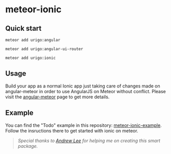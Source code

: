 meteor-ionic
============

## Quick start
<pre><code>meteor add urigo:angular</code></pre>
<pre><code>meteor add urigo:angular-ui-router</code></pre>
<pre><code>meteor add urigo:ionic</code></pre>

## Usage
Build your app as a normal Ionic app just taking care of changes made on angular-meteor in order to use AngularJS on Meteor without conflict. Please visit the [angular-meteor](https://github.com/Urigo/angular-meteor "angular-meteor") page to get more details.

## Example

You can find the "Todo" example in this repository: [meteor-ionic-example](https://github.com/netanelgilad/meteor-ionic-example). Follow the insructions there to get started with ionic on meteor.


> *Special thanks to [Andrew Lee](https://github.com/loneleeandroo "Andrew Leek") for helping me on creating this smart package.*
